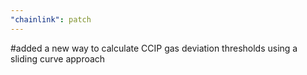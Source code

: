 ```yaml
---
"chainlink": patch
---
```


#added a new way to calculate CCIP gas deviation thresholds using a sliding curve approach
